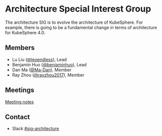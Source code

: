 # Architecture Special Interest Group

The architecture SIG is to evolve the architecture of KubeSphere. For example, there is going to be a fundamental change in terms of architecture for KubeSphere 4.0.

## Members

- Lu Liu ([@leoendless](https://github.com/leoendless)), Lead
- Benjamin Huo ([@benjaminhuo](https://github.com/benjaminhuo)), Lead
- Dan Ma ([@Ma-Dan](https://github.com/Ma-Dan)), Member
- Ray Zhou ([@rayzhou2017](https://github.com/rayzhou2017)), Member

## Meetings

[Meeting notes](https://docs.google.com/document/d/1lqL0c6SpxLxRbwVk870-9HDeGIwVodSRJV-Uh4hPemQ)

## Contact

- Slack [#sig-architecture](https://kubesphere.slack.com/messages/sig-architecture)
